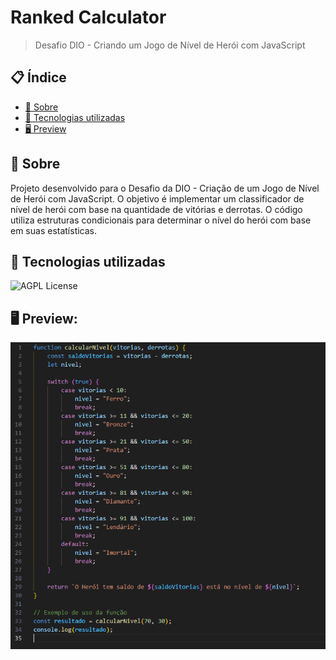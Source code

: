 # Ranked Calculator

> Desafio DIO - Criando um Jogo de Nível de Herói com JavaScript

## 📋 Índice

- [📖 Sobre](#-Sobre)
- [🚀 Tecnologias utilizadas](#-Tecnologias-utilizadas)
- [🖥 Preview](#-Preview)

## 📖 Sobre

Projeto desenvolvido para o Desafio da DIO - Criação de um Jogo de Nível de Herói com JavaScript. O objetivo é implementar um classificador de nível de herói com base na quantidade de vitórias e derrotas. O código utiliza estruturas condicionais para determinar o nível do herói com base em suas estatísticas.

## 🚀 Tecnologias utilizadas

![AGPL License](https://img.shields.io/badge/JavaScript-F7DF1E?style=for-the-badge&logo=javascript&logoColor=black)

## 🖥 Preview:

<p align="center">
  <img src="https://github.com/Pidiotto/Calculadora-Ranqueada/blob/main/print.png" title="screenshot" alt="screenshot do codigo">
</p>

